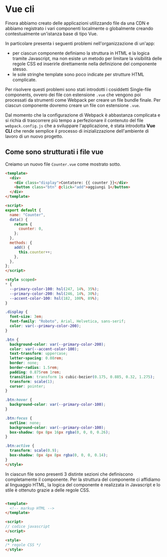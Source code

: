 # Vue cli

Finora abbiamo creato delle applicazioni utilizzando file da una CDN e abbiamo registrato i vari componenti localmente o globalmente creando contestualmente un'istanza base di tipo Vue.

In particolare presenta i seguenti problemi nell'organizzazione di un'app:

- per ciascun componente definiamo la struttura in HTML e la logica tramite Javascript, ma non esiste un metodo per limitare la visibilità delle regole CSS ed inserirle direttamente nella definizione del componente stesso.
- le sole stringhe template sono poco indicate per strutture HTML complicate.

Per risolvere questi problemi sono stati introdotti i cosiddetti Single-file components, ovvero dei file con estensione `.vue` che vengono poi processati da strumenti come Webpack per creare un file bundle finale. Per ciascun componente dovremo creare un file con estensione `.vue`.

Dal momento che la configurazione di Webpack è abbastanza complicata e si richia di trascorrere più tempo a perfezionare il contenuto del file `webpack.config.js` che a sviluppare l'applicazione, è stata introdotta **Vue CLI** che rende semplice il processo di inizializzazione dell'ambiente di lavoro di un nuovo progetto.


## Come sono strutturati i file vue

Creiamo un nuovo file `Counter.vue` come mostrato sotto.

```html
<template>
  <div>
    <div class="display">Contatore: {{ counter }}</div>
    <button class="btn" @click="add">aggiungi 1</button>
  </div>
</template>

<script>
export default {
  name: "Counter",
  data() {
    return {
      counter: 0,
    };
  },
  methods: {
    add() {
      this.counter++;
    },
  },
};
</script>

<style scoped>
* {
  --primary-color-100: hsl(247, 14%, 35%);
  --primary-color-200: hsl(246, 14%, 30%);
  --accent-color-100: hsl(182, 100%, 89%);
}

.display {
  font-size: 3em;
  font-family: "Roboto", Arial, Helvetica, sans-serif;
  color: var(--primary-color-200);
}

.btn {
  background-color: var(--primary-color-200);
  color: var(--accent-color-100);
  text-transform: uppercase;
  letter-spacing: 0.08rem;
  border: none;
  border-radius: 1.5rem;
  padding: 0.875rem 1rem;
  transition: transform 1s cubic-bezier(0.175, 0.885, 0.32, 1.275);
  transform: scale(1);
  cursor: pointer;
}

.btn:hover {
  background-color: var(--primary-color-100);
}

.btn:focus {
  outline: none;
  background-color: var(--primary-color-100);
  box-shadow: 0px 8px 16px rgba(0, 0, 0, 0.26);
}

.btn:active {
  transform: scale(0.9);
  box-shadow: 0px 4px 8px rgba(0, 0, 0, 0.14);
}
</style>
```

In ciascun file sono presenti 3 distinte sezioni che definiscono completamente il componente. Per la struttura del componente ci affidiamo al linguaggio HTML, la logica del componente è realizzata in Javascript e lo stile è ottenuto grazie a delle regole CSS.


```html

<template>
  <!-- markup HTML -->
</template>

<script>
// codice javascript
</script>

<style>
/* regole CSS */
</style>
```
